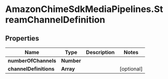 # AmazonChimeSdkMediaPipelines.StreamChannelDefinition

## Properties

Name | Type | Description | Notes
------------ | ------------- | ------------- | -------------
**numberOfChannels** | **Number** |  | 
**channelDefinitions** | **Array** |  | [optional] 


